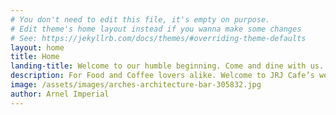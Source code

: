 ```yaml
---
# You don't need to edit this file, it's empty on purpose.
# Edit theme's home layout instead if you wanna make some changes
# See: https://jekyllrb.com/docs/themes/#overriding-theme-defaults
layout: home
title: Home
landing-title: Welcome to our humble beginning. Come and dine with us.
description: For Food and Coffee lovers alike. Welcome to JRJ Cafe’s website.
image: /assets/images/arches-architecture-bar-305832.jpg
author: Arnel Imperial
---
```

